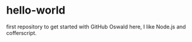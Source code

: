 # hello-world
first repository to get started with GitHub
Oswald here, I like Node.js and cofferscript.
